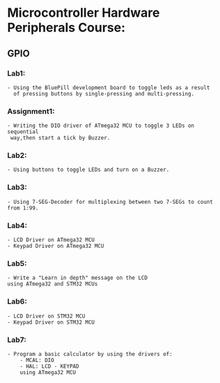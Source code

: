 # Microcontroller Hardware Peripherals Course:

## GPIO

### Lab1: 
	- Using the BluePill development board to toggle leds as a result
	  of pressing buttons by single-pressing and multi-pressing.


### Assignment1:
	- Writing the DIO driver of ATmega32 MCU to toggle 3 LEDs on sequential 
	 way,then start a tick by Buzzer.

### Lab2:
	- Using buttons to toggle LEDs and turn on a Buzzer.

### Lab3:
	- Using 7-SEG-Decoder for multiplexing between two 7-SEGs to count
	from 1:99.

### Lab4:
	- LCD Driver on ATmega32 MCU
	- Keypad Driver on ATmega32 MCU

### Lab5:
	- Write a "Learn in depth" message on the LCD
	using ATmega32 and STM32 MCUs

### Lab6:
	- LCD Driver on STM32 MCU
	- Keypad Driver on STM32 MCU

### Lab7:
	- Program a basic calculator by using the drivers of:
		- MCAL: DIO
		- HAL: LCD - KEYPAD
		using ATmega32 MCU
